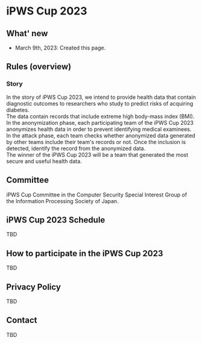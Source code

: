 # iPWS Cup 2023

## What' new
- March 9th, 2023: Created this page.

## Rules (overview)
### Story
In the story of iPWS Cup 2023, we intend to provide health data that contain diagnostic outcomes to researchers who study to predict risks of acquiring diabetes.  
The data contain records that include extreme high body-mass index (BMI).  
In the anonymization phase, each participating team of the iPWS Cup 2023 anonymizes health data in order to prevent identifying medical examinees.  
In the attack phase, each team checks whether anonymized data generated by other teams include their team's records or not. Once the inclusion is detected, identify the record from the anonymized data.  
The winner of the iPWS Cup 2023 will be a team that generated the most secure and useful health data.

## Committee
iPWS Cup Committee in the Computer Security Special Interest Group of the Information Processing Society of Japan.

## iPWS Cup 2023 Schedule
TBD

## How to participate in the iPWS Cup 2023
TBD

## Privacy Policy
TBD

## Contact
TBD
